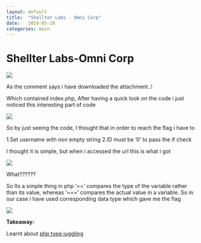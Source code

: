 ```yaml
---
layout: default
title:  "Shellter Labs - Omni Corp"
date:   2019-05-28
categories: main
---
```


# Shellter Labs-Omni Corp

![](https://paper-attachments.dropbox.com/s_5BFC514CDB77BAE41D266A3929E09BF4A037693D98B0F9DBA01B00747655E671_1559026954596_Screen+Shot+2019-05-28+at+12.32.20+PM.png)


As the comment says i have downloaded the attachment..!

Which contained index.php, After having a quick look on the code i just noticed this interesting part of code
 

![](https://paper-attachments.dropbox.com/s_5BFC514CDB77BAE41D266A3929E09BF4A037693D98B0F9DBA01B00747655E671_1559027103837_Screen+Shot+2019-05-28+at+12.34.20+PM.png)


So by just seeing the code, I thought that in order to reach the flag i have to 

1.Set username with non empty string 
2.ID must be ’0’ to pass the if check

I thought it is simple, but when i accessed the url this is what i got

![](https://paper-attachments.dropbox.com/s_5BFC514CDB77BAE41D266A3929E09BF4A037693D98B0F9DBA01B00747655E671_1559027325300_Screen+Shot+2019-05-28+at+12.38.24+PM.png)


What??????

So Its a simple thing in php ‘==’ compares the type of the variable rather than its value, whereas ‘===’ compares the actual value in a variable.
So in our case i have used corresponding data type which gave me the flag

![](https://paper-attachments.dropbox.com/s_5BFC514CDB77BAE41D266A3929E09BF4A037693D98B0F9DBA01B00747655E671_1559027782649_Screen+Shot+2019-05-28+at+12.44.03+PM.png)


**Takeaway:**

Learnt about [php type juggling](https://www.php.net/manual/en/language.types.type-juggling.php)

<div id="hyvor-talk-view"></div>
<script type="text/javascript">
    var HYVOR_TALK_WEBSITE = 961; // DO NOT CHANGE THIS
    var HYVOR_TALK_CONFIG = {
        url: '{{ page.url | absolute_url }}',
        id: '{{page.id}}'
    };
</script>
<script async type="text/javascript" src="//talk.hyvor.com/web-api/embed"></script>
